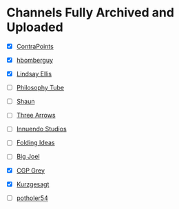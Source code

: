 # Channels Fully Archived and Uploaded

- [X] [ContraPoints](https://www.youtube.com/channel/UCNvsIonJdJ5E4EXMa65VYpA)
- [X] [hbomberguy](https://www.youtube.com/channel/UClt01z1wHHT7c5lKcU8pxRQ)
- [X] [Lindsay Ellis](https://www.youtube.com/channel/UCG1h-Wqjtwz7uUANw6gazRw)
- [ ] [Philosophy
  Tube](https://www.youtube.com/channel/UC2PA-AKmVpU6NKCGtZq_rKQ)

- [ ] [Shaun](https://www.youtube.com/channel/UCJ6o36XL0CpYb6U5dNBiXHQ)
- [ ] [Three Arrows](https://www.youtube.com/channel/UCCT8a7d6S6RJUivBgNRsiYg)
- [ ] [Innuendo
  Studios](https://www.youtube.com/channel/UC5fdssPqmmGhkhsJi4VcckA)

- [ ] [Folding Ideas](https://www.youtube.com/channel/UCyNtlmLB73-7gtlBz00XOQQ)
- [ ] [Big Joel](https://www.youtube.com/channel/UCaN8DZdc8EHo5y1LsQWMiig)
- [X] [CGP Grey](https://www.youtube.com/channel/UC2C_jShtL725hvbm1arSV9w)
- [X] [Kurzgesagt](https://www.youtube.com/channel/UCsXVk37bltHxD1rDPwtNM8Q)
- [ ] [potholer54](https://www.youtube.com/channel/UCljE1ODdSF7LS9xx9eWq0GQ)
